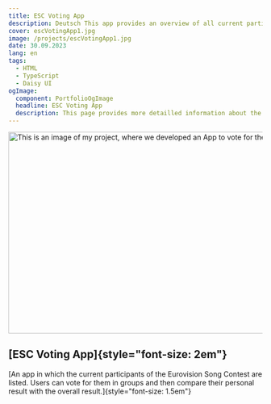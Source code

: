 ```yaml
---
title: ESC Voting App
description: Deutsch This app provides an overview of all current participants in an event or project. Users have the opportunity to vote in groups for which participants they would like to vote for. They can then compare their personal voting result with the overall result of all votes cast. This creates an interactive and entertaining tool that makes individual preferences visible and gives a sense of the collective impression of all participants.
cover: escVotingApp1.jpg
image: /projects/escVotingApp1.jpg
date: 30.09.2023
lang: en
tags:
  - HTML
  - TypeScript
  - Daisy UI
ogImage:
  component: PortfolioOgImage
  headline: ESC Voting App
  description: This page provides more detailled information about the ESC Voting App project.
---
```


<img src="/images/projects/escVotingApp1.jpg" class="mb-4" width="600" height="400" alt="This is an image of my project, where we developed an App to vote for the ESC">

## **[ESC Voting App]{style="font-size: 2em"}**


[An app in which the current participants of the Eurovision Song Contest are listed. Users can vote for them in groups and then compare their personal result with the overall result.]{style="font-size: 1.5em"}

